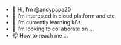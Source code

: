 - 👋 Hi, I’m @andypapa20
- 👀 I’m interested in cloud platform and etc
- 🌱 I’m currently learning k8s
- 💞️ I’m looking to collaborate on ...
- 📫 How to reach me ...

<!---
andypapa20/andypapa20 is a ✨ special ✨ repository because its `README.md` (this file) appears on your GitHub profile.
You can click the Preview link to take a look at your changes.
--->
